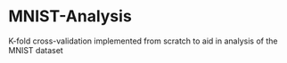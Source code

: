 # MNIST-Analysis
K-fold cross-validation implemented from scratch to aid in analysis of the MNIST dataset
